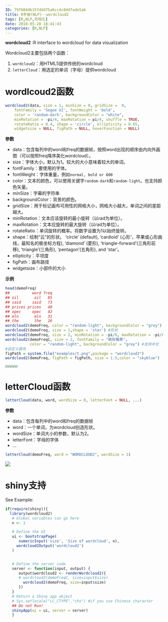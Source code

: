 ```yaml
---
ID: 79f604db157ddd75a6cc4c8ddfade5a6
title: R手册(NLP)--wordcloud2
tags: [R,NLP,可视化]
date: 2018-05-28 18:41:43
categories: [R,NLP]
---
```


**wordcloud2** :R interface to wordcloud for data visualization

Wordcloud2主要包括两个函数：
1. `wordcloud2`：用HTML5提供传统的wordcloud
2. `letterCloud`：用选定的单词（字母）提供wordcloud

<!-- more -->


# wordlcoud2函数

```r
wordcloud2(data, size = 1, minSize = 0, gridSize =  0,
    fontFamily = 'Segoe UI', fontWeight = 'bold',
    color = 'random-dark', backgroundColor = "white",
    minRotation = -pi/4, maxRotation = pi/4, shuffle = TRUE,
    rotateRatio = 0.4, shape = 'circle', ellipticity = 0.65,
    widgetsize = NULL, figPath = NULL, hoverFunction = NULL)
```

**参数**

- data：包含每列中的word和freq的数据帧，按照word出现的顺序由内向外画图（可以按照freq降序美化wordcloud）。
- size：字体大小，默认为1。较大的大小意味着较大的单词。
- fontFamily：要使用的字体。
- fontWeight：字体重量，例如`normal, bold or 600`
- color：文本的颜色，可以使用关键字`random-dark`和`random-light`。也支持颜色矢量。
- minSize：字幕的字符串
- backgroundColor：背景的颜色。
- gridSize：用于标记画布可用性的网格大小，网格大小越大，单词之间的差距越大。
- minRotation：文本应该旋转的最小旋转（以rad为单位）。
- maxRotation：文本应旋转的最大旋转（以rad为单位）。
- rotateRatio：单词旋转的概率。将数字设置为1以始终旋转。
- shape：绘制“云”的形状。 ‘circle’ (default), ‘cardioid’ (心形'，苹果或心形曲线，最知名的极坐标方程), ‘diamond’ (菱形), ‘triangle-forward’(三角形前移), ‘triangle’(三角形), ‘pentagon’(五角形), and ‘star’。
- ellipticity：平坦度
- figPath：画布路径
- widgetsize：小部件的大小

**示例**

```r
head(demoFreq)
##          word freq
## oil       oil   85
## said     said   73
## prices prices   48
## opec     opec   42
## mln       mln   31
## the       the   26
wordcloud2(demoFreq, color = "random-light", backgroundColor = "grey") #颜色和背景
wordcloud2(demoFreq, size = 1,shape = 'star') #形状
wordcloud2(demoFreq, size = 2, minRotation = -pi/6, maxRotation = -pi/6,rotateRatio = 1) #旋转
wordcloud2(demoFreqC, size = 2, fontFamily = "微软雅黑",
           color = "random-light", backgroundColor = "grey") #支持中文
#自定义画布
figPath = system.file("examples/t.png",package = "wordcloud2")
wordcloud2(demoFreq, figPath = figPath, size = 1.5,color = "skyblue") 
```

<img src="/images/wordcloud2/Wordcloud1.png" style="zoom:50%;" /><img src="/images/wordcloud2/Wordcloud2.png"  style="zoom:50%;" /><img src="/images/wordcloud2/Wordcloud3.png" style="zoom:50%;" /><img src="/images/wordcloud2/Wordcloud4.png"  style="zoom:50%;" /><img src="/images/wordcloud2/Wordcloud5.png" style="zoom:50%;" />

# letterCloud函数

```r
letterCloud(data, word, wordSize = 0, letterFont = NULL, ...)
```
**参数**

- data：包含每列中的word和freq的数据帧
- word：一个单词，为wordcloud创造形状。
- wordSize：单词大小的参数，默认为2。
- letterFont：字母的字体
- ...

```r
letterCloud(demoFreq, word = "WORDCLOUD2", wordSize = 1)
```

![](/images/wordcloud2/Wordcloud6.png)


# shiny支持

See Example:
```r
if(require(shiny)){
  library(wordcloud2)
   # Global variables can go here
   n <- 1

   # Define the UI
   ui <- bootstrapPage(
      numericInput('size', 'Size of wordcloud', n),
     wordcloud2Output('wordcloud2')
   )


   # Define the server code
   server <- function(input, output) {
      output$wordcloud2 <- renderWordcloud2({
      # wordcloud2(demoFreqC, size=input$size)
        wordcloud2(demoFreq, size=input$size)
      })
   }
   # Return a Shiny app object
   # Sys.setlocale("LC_CTYPE","chs") #if you use Chinese character
   ## Do not Run!
   shinyApp(ui = ui, server = server)
   }
```



